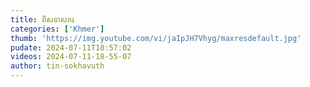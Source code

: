 ```yaml
---
title: ពិសទាសករ
categories: ['Khmer']
thumb: 'https://img.youtube.com/vi/jaIpJH7Vhyg/maxresdefault.jpg'
pudate: 2024-07-11T18:57:02
videos: 2024-07-11-18-55-07
author: tin-sokhavuth
---
```

